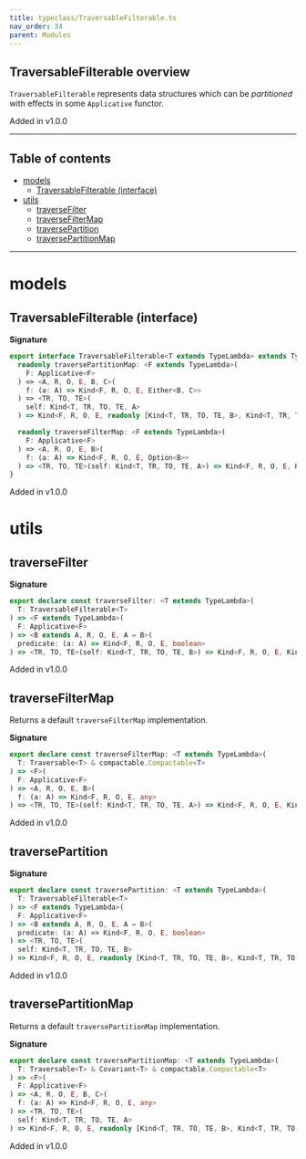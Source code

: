 ```yaml
---
title: typeclass/TraversableFilterable.ts
nav_order: 34
parent: Modules
---
```


## TraversableFilterable overview

`TraversableFilterable` represents data structures which can be _partitioned_ with effects in some `Applicative` functor.

Added in v1.0.0

---

<h2 class="text-delta">Table of contents</h2>

- [models](#models)
  - [TraversableFilterable (interface)](#traversablefilterable-interface)
- [utils](#utils)
  - [traverseFilter](#traversefilter)
  - [traverseFilterMap](#traversefiltermap)
  - [traversePartition](#traversepartition)
  - [traversePartitionMap](#traversepartitionmap)

---

# models

## TraversableFilterable (interface)

**Signature**

```ts
export interface TraversableFilterable<T extends TypeLambda> extends TypeClass<T> {
  readonly traversePartitionMap: <F extends TypeLambda>(
    F: Applicative<F>
  ) => <A, R, O, E, B, C>(
    f: (a: A) => Kind<F, R, O, E, Either<B, C>>
  ) => <TR, TO, TE>(
    self: Kind<T, TR, TO, TE, A>
  ) => Kind<F, R, O, E, readonly [Kind<T, TR, TO, TE, B>, Kind<T, TR, TO, TE, C>]>

  readonly traverseFilterMap: <F extends TypeLambda>(
    F: Applicative<F>
  ) => <A, R, O, E, B>(
    f: (a: A) => Kind<F, R, O, E, Option<B>>
  ) => <TR, TO, TE>(self: Kind<T, TR, TO, TE, A>) => Kind<F, R, O, E, Kind<T, TR, TO, TE, B>>
}
```

Added in v1.0.0

# utils

## traverseFilter

**Signature**

```ts
export declare const traverseFilter: <T extends TypeLambda>(
  T: TraversableFilterable<T>
) => <F extends TypeLambda>(
  F: Applicative<F>
) => <B extends A, R, O, E, A = B>(
  predicate: (a: A) => Kind<F, R, O, E, boolean>
) => <TR, TO, TE>(self: Kind<T, TR, TO, TE, B>) => Kind<F, R, O, E, Kind<T, TR, TO, TE, B>>
```

Added in v1.0.0

## traverseFilterMap

Returns a default `traverseFilterMap` implementation.

**Signature**

```ts
export declare const traverseFilterMap: <T extends TypeLambda>(
  T: Traversable<T> & compactable.Compactable<T>
) => <F>(
  F: Applicative<F>
) => <A, R, O, E, B>(
  f: (a: A) => Kind<F, R, O, E, any>
) => <TR, TO, TE>(self: Kind<T, TR, TO, TE, A>) => Kind<F, R, O, E, Kind<T, TR, TO, TE, B>>
```

Added in v1.0.0

## traversePartition

**Signature**

```ts
export declare const traversePartition: <T extends TypeLambda>(
  T: TraversableFilterable<T>
) => <F extends TypeLambda>(
  F: Applicative<F>
) => <B extends A, R, O, E, A = B>(
  predicate: (a: A) => Kind<F, R, O, E, boolean>
) => <TR, TO, TE>(
  self: Kind<T, TR, TO, TE, B>
) => Kind<F, R, O, E, readonly [Kind<T, TR, TO, TE, B>, Kind<T, TR, TO, TE, B>]>
```

Added in v1.0.0

## traversePartitionMap

Returns a default `traversePartitionMap` implementation.

**Signature**

```ts
export declare const traversePartitionMap: <T extends TypeLambda>(
  T: Traversable<T> & Covariant<T> & compactable.Compactable<T>
) => <F>(
  F: Applicative<F>
) => <A, R, O, E, B, C>(
  f: (a: A) => Kind<F, R, O, E, any>
) => <TR, TO, TE>(
  self: Kind<T, TR, TO, TE, A>
) => Kind<F, R, O, E, readonly [Kind<T, TR, TO, TE, B>, Kind<T, TR, TO, TE, C>]>
```

Added in v1.0.0
